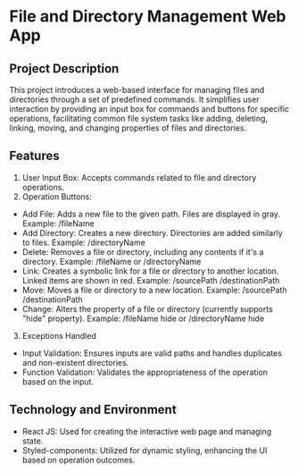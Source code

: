 # File and Directory Management Web App

## Project Description

This project introduces a web-based interface for managing files and directories through a set of predefined commands. It simplifies user interaction by providing an input box for commands and buttons for specific operations, facilitating common file system tasks like adding, deleting, linking, moving, and changing properties of files and directories.

## Features

1. User Input Box: Accepts commands related to file and directory operations.
2. Operation Buttons:
   
- Add File: Adds a new file to the given path. Files are displayed in gray. Example: /fileName
- Add Directory: Creates a new directory. Directories are added similarly to files.
Example: /directoryName
- Delete: Removes a file or directory, including any contents if it's a directory.
Example: /fileName or /directoryName
- Link: Creates a symbolic link for a file or directory to another location. Linked items are shown in red.
Example: /sourcePath /destinationPath
- Move: Moves a file or directory to a new location.
Example: /sourcePath /destinationPath
- Change: Alters the property of a file or directory (currently supports "hide" property).
Example: /fileName hide or /directoryName hide

3. Exceptions Handled
  
- Input Validation: Ensures inputs are valid paths and handles duplicates and non-existent directories.
- Function Validation: Validates the appropriateness of the operation based on the input.

## Technology and Environment

- React JS: Used for creating the interactive web page and managing state.
- Styled-components: Utilized for dynamic styling, enhancing the UI based on operation outcomes.
